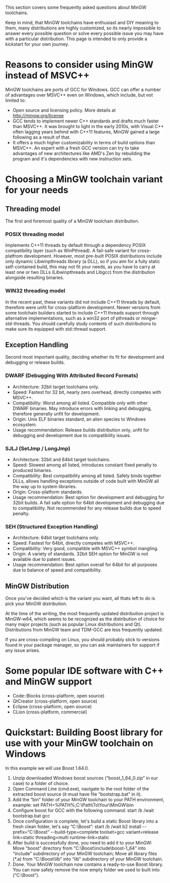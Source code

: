 This section covers some frequently asked questions about MinGW toolchains.

Keep in mind, that MinGW toolchains have enthusiast and DIY meaning to them, many distributions are highly customized, so its nearly impossible to answer every possible question or solve every possible issue you may have with a particular distribution. This page is intended to only provide a kickstart for your own journey.

Reasons to consider using MinGW instead of MSVC++
=================================================

MinGW toolchains are ports of GCC for Windows. GCC can offer a number of advantages over MSVC++ even on Windows, which include, but not limited to:

-   Open source and licensing policy. More details at <http://mingw.org/license>
-   GCC tends to implement newer C++ standards and drafts much faster than MSVC++.
    It was brought to light in the early 2010s, with Visual C++ often lagging years behind with C++11 features, MinGW gained a large following as a result of that.
-   It offers a much higher customizability in terms of build options than MSVC++.
    An expert with a fresh GCC version can try to take advantages of new architectures like AMD's Zen by rebuilding the program and it's dependencies with new instruction sets.

Choosing a MinGW toolchain variant for your needs
=================================================

Threading model
---------------

The first and foremost quality of a MinGW toolchain distribution.

### POSIX threading model

Implements C++11 threads by default through a dependency POSIX compatibility layer (such as WinPthread). A fail-safe variant for cross-platfrom development. However, most pre-built POSIX distributions include only dynamic Libwinpthreads library (a DLL), so if you aim for a fully static self-contained build, this may not fit your needs, as you have to carry at least one or two DLLs (Libwinpthreads and Libgcc) from the distribution alongside resulting binaries.

### WIN32 threading model

In the recent past, these variants did not include C++11 threads by default, therefore were unfit for cross-platform development. Newer versions from some toolchain builders started to include C++11 threads support through alternative implementations, such as a win32 port of pthreads or mingw-std-threads. You should carefully study contents of such distributions to make sure its equipped with std::thread support.

Exception Handling
------------------

Second most important quality, deciding whether its fit for development and debugging or release builds.

### DWARF (Debugging With Attributed Record Formats)

-   Architecture: 32bit target toolchains only.
-   Speed: Fastest for 32 bit, nearly zero overhead, directly competes with MSVC++.
-   Compatibility: Worst among all listed. Compatible only with other DWARF binaries. May introduce errors with linking and debugging, therefore generally unfit for development.
-   Origin: Unix ELF binaries standard, an alien species to Windows ecosystem.
-   Usage recommendation: Release builds distribution only, unfit for debugging and development due to compatibility issues.

### SJLJ (SetJmp / LongJmp)

-   Architecture: 32bit and 64bit target toolchains.
-   Speed: Slowest among all listed, introduces constant fixed penalty to produced binaries.
-   Compatibility: Best compatibility among all listed. Safely binds together DLLs, allows handling exceptions outside of code built with MinGW all the way up to system libraries.
-   Origin: Cross-platform standards.
-   Usage recommendation: Best option for development and debugging for 32bit builds. A fail safe option for 64bit development and debugging due to compatibility. Not recommended for any release builds due to speed penalty.

### SEH (Structured Exception Handling)

-   Architecture: 64bit target toolchains only.
-   Speed: Fastest for 64bit, directly competes with MSVC++.
-   Compatibility: Very good, compatible with MSVC++ symbol mangling.
-   Origin: A variety of standards. 32bit SEH option for MinGW is not available due to patent issues.
-   Usage recommendation: Best option overall for 64bit for all purposes due to balance of speed and compatibility.

MinGW Distribution
------------------

Once you've decided which is the variant you want, all thats left to do is pick your MinGW distribution.

At the time of the writing, the most frequently updated distribution project is MinGW-w64, which seems to be recognized as the distribution of choice for many major projects (such as popular Linux distributions and Qt). Distributions from MinGW team and TDM-GCC are less frequently updated.

If you are cross-compiling on Linux, you should probably stick to versions found in your package manager, so you can ask maintainers for support if any issue arises.

Some popular IDE software with C++ and MinGW support
====================================================

-   Code::Blocks (cross-platform, open source)
-   QtCreator (cross-platform, open source)
-   Eclipse (cross-platform, open source)
-   CLion (cross-platform, commercial)

Quickstart: Building Boost library for use with your MinGW toolchain on Windows
===============================================================================

In this example we will use Boost 1.64.0.

1.  Unzip downloaded Windows boost sources (“boost\_1\_64\_0.zip” in our case) to a folder of choice.
2.  Open Command Line (cmd.exe), navigate to the root folder of the extracted boost source (it must have file “bootstrap.bat” in it).
3.  Add the “bin” folder of your MinGW toolchain to your PATH environment, example:
    set PATH=%PATH%;C:\\Path\\To\\Your\\MinGW\\bin
4.  Configure boost for GCC with the following command:
    start /b /wait bootstrap.bat gcc
5.  Once configuration is complete, let's build a static Boost library into a fresh clean folder, let's say “C:\\Boost”:
    start /b /wait b2 install --prefix=“C:\\Boost” --build-type=complete toolset=gcc variant=release link=static threading=multi runtime-link=static
6.  After build is successfully done, you need to add it to your MinGW:
    Move “boost” directory from “C:\\Boost\\include\\boost-1\_64” into “include” subdirectory of your MinGW toolchain;
    Move all library files (\*.a) from “C:\\Boost\\lib” into “lib” subdirectory of your MinGW toolchain.
7.  Done. Your MinGW toolchain now contains a ready-to-use Boost library. You can now safely remove the now empty folder we used to built into (“C:\\Boost”).


